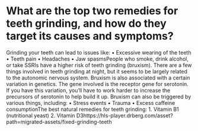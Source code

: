 # What are the top two remedies for teeth grinding, and how do they target its causes and symptoms?

Grinding your teeth can lead to issues like: • Excessive wearing of the teeth • Teeth pain • Headaches • Jaw spasmsPeople who smoke, drink alcohol, or take SSRIs have a higher risk of teeth grinding (bruxism). There are a few things involved in teeth grinding at night, but it seems to be largely related to the autonomic nervous system. Bruxism is also associated with a certain variation in genetics. The gene involved is the receptor gene for serotonin. If you have this variation, you’ll have to work harder to increase the precursors of serotonin to help build it up. Bruxism can also be triggered by various things, including: • Stress events • Trauma • Excess caffeine consumptionThe best natural remedies for teeth grinding: 1. Vitamin B1 (nutritional yeast) 2. Vitamin D3https://hls-player.drberg.com/asset?path=migrated-assets/fixed-grinding-teeth